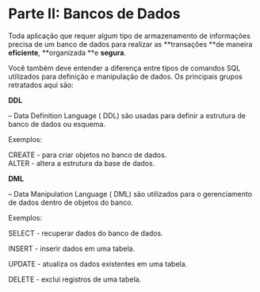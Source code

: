 # Parte II: Bancos de Dados

Toda aplicação que requer algum tipo de armazenamento de informações precisa de um banco de dados para realizar as **transações **de maneira **eficiente**, **organizada **e **segura**.

Você também deve entender a diferença entre tipos de comandos SQL utilizados para definição e manipulação de dados. Os principais grupos retratados aqui são:

**DDL**

– Data Definition Language \( DDL\) são usadas para definir a estrutura de banco de dados ou esquema.

Exemplos:

CREATE - para criar objetos no banco de dados.  
ALTER - altera a estrutura da base de dados.

**DML**

– Data Manipulation Language \( DML\) são utilizados para o gerenciamento de dados dentro de objetos do banco.

Exemplos:

SELECT - recuperar dados do banco de dados.

INSERT - inserir dados em uma tabela.

UPDATE - atualiza os dados existentes em uma tabela.

DELETE - exclui registros de uma tabela.

